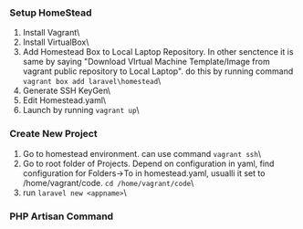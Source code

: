### Setup HomeStead
1. Install Vagrant\
2. Install VirtualBox\
3. Add Homestead Box to Local Laptop Repository. In other senctence it is same by saying "Download VIrtual Machine Template/Image from vagrant public repository to Local Laptop". do this by running command `vagrant box add laravel\homestead`\
4. Generate SSH KeyGen\
5. Edit Homestead.yaml\
6. Launch by running `vagrant up`\


### Create New Project
1. Go to homestead environment. can use command `vagrant ssh`\
2. Go to root folder of Projects. Depend on configuration in yaml, find configuration for Folders->To in homestead.yaml, usualli it set to /home/vagrant/code. `cd /home/vagrant/code`\
3. run `laravel new <appname>`\


### PHP Artisan Command

